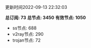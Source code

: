 更新时间2022-09-13 22:32:03

**总订阅: 73**
**总节点: 3450**
**有效节点: 1050**
- ss节点: 688
- v2ray节点: 290
- trojan节点: 72
